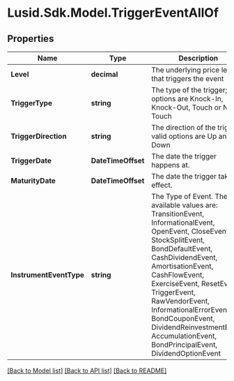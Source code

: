 # Lusid.Sdk.Model.TriggerEventAllOf

## Properties

Name | Type | Description | Notes
------------ | ------------- | ------------- | -------------
**Level** | **decimal** | The underlying price level that triggers the event | 
**TriggerType** | **string** | The type of the trigger; valid options are Knock-In, Knock-Out, Touch or No-Touch | 
**TriggerDirection** | **string** | The direction of the trigger; valid options are Up and Down | 
**TriggerDate** | **DateTimeOffset** | The date the trigger happens at. | 
**MaturityDate** | **DateTimeOffset** | The date the trigger takes effect. | 
**InstrumentEventType** | **string** | The Type of Event. The available values are: TransitionEvent, InformationalEvent, OpenEvent, CloseEvent, StockSplitEvent, BondDefaultEvent, CashDividendEvent, AmortisationEvent, CashFlowEvent, ExerciseEvent, ResetEvent, TriggerEvent, RawVendorEvent, InformationalErrorEvent, BondCouponEvent, DividendReinvestmentEvent, AccumulationEvent, BondPrincipalEvent, DividendOptionEvent | 

[[Back to Model list]](../README.md#documentation-for-models) [[Back to API list]](../README.md#documentation-for-api-endpoints) [[Back to README]](../README.md)

